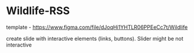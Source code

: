 # Wildlife-RSS

template - https://www.figma.com/file/dJoqHi1YHTLR06PPEeCc7t/Wildlife

create slide with interactive elements (links, buttons). Slider might be not interactive
